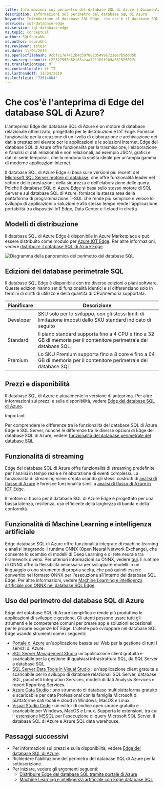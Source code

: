 ```yaml
---
title: Informazioni sul perimetro del database SQL di Azure | Documentazione Microsoft
description: Informazioni sul perimetro del database SQL di Azure
keywords: Introduzione al database SQL Edge, che cos'è il database SQL Edge, panoramica sul perimetro del database SQL
services: sql-database-edge
ms.service: sql-database-edge
ms.topic: conceptual
author: SQLSourabh
ms.author: sourabha
ms.reviewer: sstein
ms.date: 11/04/2019
ms.openlocfilehash: 9cbfc17e7412b4d30f082354996721ee7b5d6d5b
ms.sourcegitcommit: c22327552d62f88aeaa321189f9b9a631525027c
ms.translationtype: MT
ms.contentlocale: it-IT
ms.lasthandoff: 11/04/2019
ms.locfileid: "73514004"
---
```

# <a name="what-is-azure-sql-database-edge-preview"></a>Che cos'è l'anteprima di Edge del database SQL di Azure?

L'anteprima Edge del database SQL di Azure è un motore di database relazionale ottimizzato, progettato per le distribuzioni e IoT Edge. Fornisce funzionalità per la creazione di un livello di elaborazione e archiviazione dei dati a prestazioni elevate per le applicazioni e le soluzioni Internet. Edge del database SQL di Azure offre funzionalità per la trasmissione, l'elaborazione e l'analisi di dati relazionali e non relazionali, ad esempio JSON, grafici e dati di serie temporali, che lo rendono la scelta ideale per un'ampia gamma di moderne applicazioni Internet.

Il database SQL di Azure Edge si basa sulle versioni più recenti del [Microsoft SQL Server motore di database](/sql/sql-server/sql-server-technical-documentation?toc=/azure/sql-database-edge/toc.json), che offre funzionalità leader nel settore delle prestazioni, della sicurezza e dell'elaborazione delle query. Poiché il database SQL di Azure Edge si basa sullo stesso motore di SQL Server e sul database SQL di Azure, fornisce la stessa area della piattaforma di programmazione T-SQL che rende più semplice e veloce lo sviluppo di applicazioni o soluzioni e allo stesso tempo rende l'applicazione portabilità tra dispositivi IoT Edge, Data Center e il cloud in diretta.

## <a name="deployment-models"></a>Modelli di distribuzione

Il database SQL di Azure Edge è disponibile in Azure Marketplace e può essere distribuito come modulo per [Azure IOT Edge](../iot-edge/about-iot-edge.md). Per altre informazioni, vedere [distribuire il database SQL di Azure Edge](deploy-portal.md).<br>

![Diagramma della panoramica del perimetro del database SQL](media/overview/overview.png)

## <a name="editions-of-sql-database-edge"></a>Edizioni del database perimetrale SQL

Il database SQL Edge è disponibile con tre diverse edizioni o piani software. Queste edizioni hanno set di funzionalità identici e si differenziano solo in termini di diritti di utilizzo e della quantità di CPU/memoria supportata.

   |**Pianificare**  |**Descrizione**  |
   |---------|---------|
   |Developer  |  SKU solo per lo sviluppo, con gli stessi limiti di limitazione imposti dallo SKU standard indicato di seguito |
   |Standard   |  Il piano standard supporta fino a 4 CPU e fino a 32 GB di memoria per il contenitore perimetrale del database SQL. |
   |Premium    |  Lo SKU Premium supporta fino a 8 core e fino a 64 GB di memoria per il contenitore perimetrale del database SQL. |

## <a name="pricing-and-availability"></a>Prezzi e disponibilità

Il database SQL di Azure è attualmente in versione di anteprima. Per altre informazioni sui prezzi e sulla disponibilità, vedere [Edge del database SQL di Azure](https://azure.microsoft.com/services/sql-database-edge/).

> [!IMPORTANT]
> Per comprendere le differenze tra le funzionalità del database SQL di Azure Edge e SQL Server, nonché le differenze tra le diverse opzioni di Edge del database SQL di Azure, vedere [funzionalità del database perimetrale del database SQL](https://azure.microsoft.com/services/sql-database-edge/).

## <a name="streaming-capabilities"></a>Funzionalità di streaming  

Edge del database SQL di Azure offre funzionalità di streaming predefinite per l'analisi in tempo reale e l'elaborazione di eventi complessi. La funzionalità di streaming viene creata usando gli stessi costrutti di [analisi di flusso di Azure](../stream-analytics/stream-analytics-introduction.md) e fornisce funzionalità simili a [analisi di flusso di Azure in IOT Edge](../stream-analytics/stream-analytics-edge.md).

Il motore di flusso per il database SQL di Azure Edge è progettato per una bassa latenza, resilienza, uso efficiente della larghezza di banda e della conformità.

## <a name="machine-learning-and-artificial-intelligence-capabilities"></a>Funzionalità di Machine Learning e intelligenza artificiale

Edge database SQL di Azure offre funzionalità integrate di machine learning e analisi integrando il runtime ONNX (Open Neural Network Exchange), che consente lo scambio di modelli di Deep Learning e di rete neurale tra Framework diversi. Per ulteriori informazioni su ONNX, vedere [qui](https://onnx.ai/). Il runtime di ONNX offre la flessibilità necessaria per sviluppare modelli in un linguaggio o uno strumento di propria scelta, che può quindi essere convertito nel formato ONNX per l'esecuzione all'interno del database SQL Edge. Per altre informazioni, vedere [Machine Learning e intelligenza artificiale con ONNX nel database SQL Edge](onnx-overview.md).

## <a name="working-with-azure-sql-database-edge"></a>Uso del perimetro del database SQL di Azure

Edge del database SQL di Azure semplifica e rende più produttivo le applicazioni di sviluppo e gestione. Gli utenti possono usare tutti gli strumenti e le competenze comuni per creare app e soluzioni eccezionali per le proprie esigenze IoT Edge. L'utente può sviluppare nel database SQL Edge usando strumenti come i seguenti:

- [Portale di Azure](https://portal.azure.com/) un'applicazione basata sul Web per la gestione di tutti i servizi di Azure.
- [SQL Server Management Studio](/sql/ssms/download-sql-server-management-studio-ssms/) un'applicazione client gratuita e scaricabile per la gestione di qualsiasi infrastruttura SQL, da SQL Server a database SQL.
- [SQL Server Data Tools in Visual Studio](/sql/ssdt/download-sql-server-data-tools-ssdt/) : un'applicazione client gratuita e scaricabile per lo sviluppo di database relazionali SQL Server, database SQL, pacchetti Integration Services, modelli di dati Analysis Services e report Reporting Services.
- [Azure Data Studio](/sql/azure-data-studio/what-is/) : uno strumento di database multipiattaforma gratuito e scaricabile per data Professional con la famiglia Microsoft di piattaforme dati locali e cloud in Windows, MacOS e Linux.
- [Visual Studio Code](https://code.visualstudio.com/docs) : un editor di codice open source gratuito e scaricabile per Windows, MacOS e Linux. Supporta le estensioni, tra cui l' [estensione MSSQL](https://aka.ms/mssql-marketplace) per l'esecuzione di query Microsoft SQL Server, il database SQL di Azure e Azure SQL data warehouse.


## <a name="next-steps"></a>Passaggi successivi

- Per informazioni sui prezzi e sulla disponibilità, vedere [Edge del database SQL di Azure](https://azure.microsoft.com/services/sql-database-edge/).
- Richiedere l'abilitazione del perimetro del database SQL di Azure per la sottoscrizione.
- Per iniziare, vedere gli argomenti seguenti:
  - [Distribuire Edge del database SQL tramite portale di Azure](deploy-portal.md)
  - [Machine Learning e intelligenza artificiale con Edge database SQL](onnx-overview.md)
